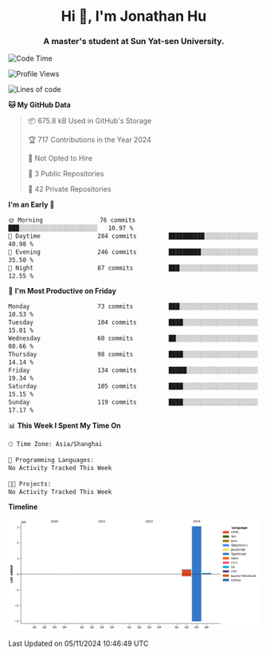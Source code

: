 <h1 align="center">Hi 👋, I'm Jonathan Hu</h1>
<h3 align="center">A master's student at Sun Yat-sen University.</h3>

<!--START_SECTION:waka-->
![Code Time](http://img.shields.io/badge/Code%20Time-0%20secs-blue)

![Profile Views](http://img.shields.io/badge/Profile%20Views-6-blue)

![Lines of code](https://img.shields.io/badge/From%20Hello%20World%20I%27ve%20Written-3.4%20million%20lines%20of%20code-blue)

**🐱 My GitHub Data** 

> 📦 675.8 kB Used in GitHub's Storage 
 > 
> 🏆 717 Contributions in the Year 2024
 > 
> 🚫 Not Opted to Hire
 > 
> 📜 3 Public Repositories 
 > 
> 🔑 42 Private Repositories 
 > 
**I'm an Early 🐤** 

```text
🌞 Morning                76 commits          ███░░░░░░░░░░░░░░░░░░░░░░   10.97 % 
🌆 Daytime                284 commits         ██████████░░░░░░░░░░░░░░░   40.98 % 
🌃 Evening                246 commits         █████████░░░░░░░░░░░░░░░░   35.50 % 
🌙 Night                  87 commits          ███░░░░░░░░░░░░░░░░░░░░░░   12.55 % 
```
📅 **I'm Most Productive on Friday** 

```text
Monday                   73 commits          ███░░░░░░░░░░░░░░░░░░░░░░   10.53 % 
Tuesday                  104 commits         ████░░░░░░░░░░░░░░░░░░░░░   15.01 % 
Wednesday                60 commits          ██░░░░░░░░░░░░░░░░░░░░░░░   08.66 % 
Thursday                 98 commits          ████░░░░░░░░░░░░░░░░░░░░░   14.14 % 
Friday                   134 commits         █████░░░░░░░░░░░░░░░░░░░░   19.34 % 
Saturday                 105 commits         ████░░░░░░░░░░░░░░░░░░░░░   15.15 % 
Sunday                   119 commits         ████░░░░░░░░░░░░░░░░░░░░░   17.17 % 
```


📊 **This Week I Spent My Time On** 

```text
🕑︎ Time Zone: Asia/Shanghai

💬 Programming Languages: 
No Activity Tracked This Week

🐱‍💻 Projects: 
No Activity Tracked This Week
```

**Timeline**

![Lines of Code chart](https://raw.githubusercontent.com/jonathanhu237/jonathanhu237/main/assets/bar_graph.png)


 Last Updated on 05/11/2024 10:46:49 UTC
<!--END_SECTION:waka-->
